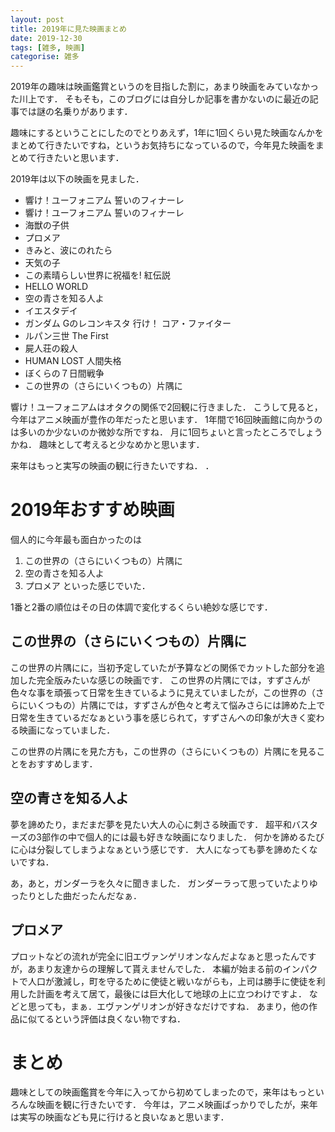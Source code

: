 ```yaml
---
layout: post
title: 2019年に見た映画まとめ
date: 2019-12-30
tags: [雑多, 映画]
categorise: 雑多
---
```


2019年の趣味は映画鑑賞というのを目指した割に，あまり映画をみていなかった川上です．
そもそも，このブログには自分しか記事を書かないのに最近の記事では謎の名乗りがあります．

趣味にするということにしたのでとりあえず，1年に1回くらい見た映画なんかをまとめて行きたいですね，というお気持ちになっているので，今年見た映画をまとめて行きたいと思います．

2019年は以下の映画を見ました．
- 響け！ユーフォニアム 誓いのフィナーレ
- 響け！ユーフォニアム 誓いのフィナーレ
- 海獣の子供
- プロメア
- きみと、波にのれたら
- 天気の子
- この素晴らしい世界に祝福を! 紅伝説
- HELLO WORLD
- 空の青さを知る人よ
- イエスタデイ
- ガンダム Gのレコンキスタ 行け！ コア・ファイター
- ルパン三世 The First
- 屍人荘の殺人
- HUMAN LOST 人間失格
- ぼくらの７日間戦争
- この世界の（さらにいくつもの）片隅に

響け！ユーフォニアムはオタクの関係で2回観に行きました．
こうして見ると，今年はアニメ映画が豊作の年だったと思います．
1年間で16回映画館に向かうのは多いのか少ないのか微妙な所ですね．
月に1回ちょいと言ったところでしょうかね．
趣味として考えると少なめかと思います．

来年はもっと実写の映画の観に行きたいですね．
．
# 2019年おすすめ映画
個人的に今年最も面白かったのは
1. この世界の（さらにいくつもの）片隅に
2. 空の青さを知る人よ
3. プロメア
といった感じでいた．

1番と2番の順位はその日の体調で変化するくらい絶妙な感じです．

## この世界の（さらにいくつもの）片隅に
この世界の片隅にに，当初予定していたが予算などの関係でカットした部分を追加した完全版みたいな感じの映画です．
この世界の片隅にでは，すずさんが色々な事を頑張って日常を生きているように見えていましたが，この世界の（さらにいくつもの）片隅にでは，すずさんが色々と考えて悩みさらには諦めた上で日常を生きているだなぁという事を感じられて，すずさんへの印象が大きく変わる映画になっていました．

この世界の片隅にを見た方も，この世界の（さらにいくつもの）片隅にを見ることをおすすめします．

## 空の青さを知る人よ
夢を諦めたり，まだまだ夢を見たい大人の心に刺さる映画です．
超平和バスターズの3部作の中で個人的には最も好きな映画になりました．
何かを諦めるたびに心は分裂してしまうよなぁという感じです．
大人になっても夢を諦めたくないですね．

あ，あと，ガンダーラを久々に聞きました．
ガンダーラって思っていたよりゆったりとした曲だったんだなぁ．

## プロメア
プロットなどの流れが完全に旧エヴァンゲリオンなんだよなぁと思ったんですが，あまり友達からの理解して貰えませんでした．
本編が始まる前のインパクトで人口が激減し，町を守るために使徒と戦いながらも，上司は勝手に使徒を利用した計画を考えて居て，最後には巨大化して地球の上に立つわけですよ．
などと思っても，まぁ．エヴァンゲリオンが好きなだけですね．
あまり，他の作品に似てるという評価は良くない物ですね．


# まとめ
趣味としての映画鑑賞を今年に入ってから初めてしまったので，来年はもっといろんな映画を観に行きたいです．
今年は，アニメ映画ばっかりでしたが，来年は実写の映画なども見に行けると良いなぁと思います．